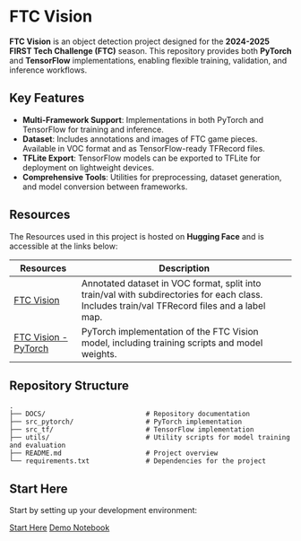 
# **FTC Vision**

**FTC Vision** is an object detection project designed for the **2024-2025 FIRST Tech Challenge (FTC)** season. This repository provides both **PyTorch** and **TensorFlow** implementations, enabling flexible training, validation, and inference workflows.

## **Key Features**
- **Multi-Framework Support**: Implementations in both PyTorch and TensorFlow for training and inference.
- **Dataset**: Includes annotations and images of FTC game pieces. Available in VOC format and as TensorFlow-ready TFRecord files.
- **TFLite Export**: TensorFlow models can be exported to TFLite for deployment on lightweight devices.
- **Comprehensive Tools**: Utilities for preprocessing, dataset generation, and model conversion between frameworks.

## **Resources**
The Resources used in this project is hosted on **Hugging Face** and is accessible at the links below:


| **Resources**   | **Description**                                                                                                                                     |
|---------------|-----------------------------------------------------------------------------------------------------------------------------------------------------|
| [FTC Vision](https://huggingface.co/datasets/torinriley/FTCVision) | Annotated dataset in VOC format, split into train/val with subdirectories for each class. Includes train/val TFRecord files and a label map. |
| [FTC Vision - PyTorch](https://huggingface.co/torinriley/FTCVision-PyTorch) | PyTorch implementation of the FTC Vision model, including training scripts and model weights. |


## **Repository Structure**
```plaintext
.
├── DOCS/                         # Repository documentation
├── src_pytorch/                  # PyTorch implementation
├── src_tf/                       # TensorFlow implementation
├── utils/                        # Utility scripts for model training and evaluation
├── README.md                     # Project overview
└── requirements.txt              # Dependencies for the project
```

## Start Here
Start by setting up your development environment:

[Start Here](https://github.com/CapitalRobotics/ObjectDetecion/blob/main/DOCS/setup.md)
[Demo Notebook](https://github.com/CapitalRobotics/ObjectDetecion/blob/main/src_pytorch/demo.ipynb)


